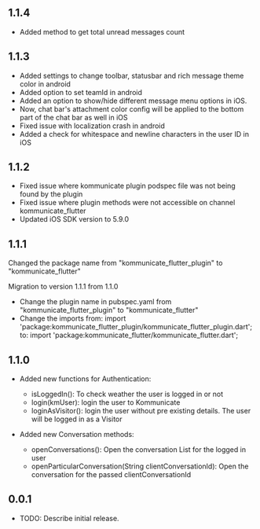 ## 1.1.4
  * Added method to get total unread messages count
  
## 1.1.3
  * Added settings to change toolbar, statusbar and rich message theme color in android
  * Added option to set teamId in android 
  * Added an option to show/hide different message menu options in iOS.
  * Now, chat bar's attachment color config will be applied to the bottom part of the chat bar as well in iOS
  * Fixed issue with localization crash in android
  * Added a check for whitespace and newline characters in the user ID in iOS
  
## 1.1.2
  * Fixed issue where kommunicate plugin podspec file was not being found by the plugin
  * Fixed issue where plugin methods were not accessible on channel kommunicate_flutter
  * Updated iOS SDK version to 5.9.0

## 1.1.1
  Changed the package name from "kommunicate_flutter_plugin" to "kommunicate_flutter"

  Migration to version 1.1.1 from 1.1.0

  * Change the plugin name in pubspec.yaml from "kommunicate_flutter_plugin" to "kommunicate_flutter"
  * Change the imports from:
      import 'package:kommunicate_flutter_plugin/kommunicate_flutter_plugin.dart';
       to:
      import 'package:kommunicate_flutter/kommunicate_flutter.dart';
      
## 1.1.0
* Added new functions for Authentication:
  - isLoggedIn(): To check weather the user is logged in or not
  - login(kmUser): login the user to Kommunicate
  - loginAsVisitor(): login the user without pre existing details. The user will be logged in as a Visitor

* Added new Conversation methods:
  - openConversations(): Open the conversation List for the logged in user
  - openParticularConversation(String clientConversationId): Open the conversation for the passed clientConversationId

## 0.0.1

* TODO: Describe initial release.
